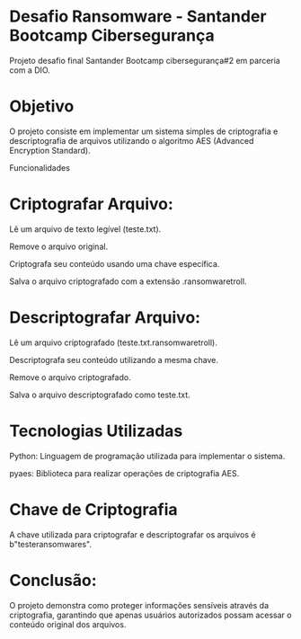 # Desafio Ransomware - Santander Bootcamp Cibersegurança

Projeto desafio final Santander Bootcamp cibersegurança#2 em parceria com a DIO.

# Objetivo

O projeto consiste em implementar um sistema simples de criptografia e descriptografia de arquivos utilizando o algoritmo AES (Advanced Encryption Standard).

Funcionalidades

# Criptografar Arquivo:

Lê um arquivo de texto legível (teste.txt).

Remove o arquivo original.

Criptografa seu conteúdo usando uma chave específica.

Salva o arquivo criptografado com a extensão .ransomwaretroll.


# Descriptografar Arquivo:

Lê um arquivo criptografado (teste.txt.ransomwaretroll).

Descriptografa seu conteúdo utilizando a mesma chave.

Remove o arquivo criptografado.

Salva o arquivo descriptografado como teste.txt.

# Tecnologias Utilizadas

Python: Linguagem de programação utilizada para implementar o sistema.

pyaes: Biblioteca para realizar operações de criptografia AES.

# Chave de Criptografia

A chave utilizada para criptografar e descriptografar os arquivos é b"testeransomwares".

# Conclusão:

O projeto demonstra como proteger informações sensíveis através da criptografia, garantindo que apenas usuários autorizados possam acessar o conteúdo original dos arquivos.


